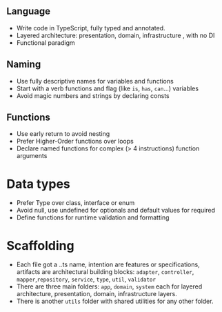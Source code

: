 ## Language
- Write code in TypeScript, fully typed and annotated.
- Layered architecture: presentation, domain, infrastructure , with no DI
- Functional paradigm

## Naming
- Use fully descriptive names for variables and functions
- Start with a verb functions and flag (like `is`, `has`, `can`...) variables 
- Avoid magic numbers and strings by declaring consts

## Functions
- Use early return to avoid nesting
- Prefer Higher-Order functions over loops
- Declare named functions for complex (> 4 instructions) function arguments

# Data types
- Prefer Type over class, interface or enum
- Avoid null, use undefined for optionals and default values for required
- Define functions for runtime validation and formatting

# Scaffolding
- Each file got a <intention>.<artifact>.ts name, intention are features or specifications, artifacts are architectural building blocks: `adapter`, `controller`, `mapper`,`repository`, `service`, `type`, `util`, `validator`
- There are three main folders: `app`, `domain`, `system` each for layered architecture, presentation, domain, infrastructure layers.
- There is another `utils` folder with shared utilities for any other folder.